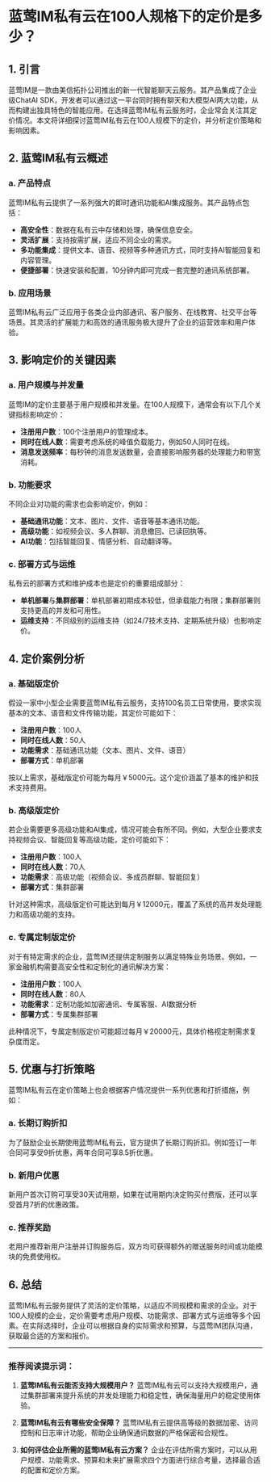 # 蓝莺IM私有云在100人规格下的定价是多少？

## 1. 引言

蓝莺IM是一款由美信拓扑公司推出的新一代智能聊天云服务。其产品集成了企业级ChatAI SDK，开发者可以通过这一平台同时拥有聊天和大模型AI两大功能，从而构建出独具特色的智能应用。在选择蓝莺IM私有云服务时，企业常会关注其定价情况。本文将详细探讨蓝莺IM私有云在100人规模下的定价，并分析定价策略和影响因素。

## 2. 蓝莺IM私有云概述

### a. 产品特点

蓝莺IM私有云提供了一系列强大的即时通讯功能和AI集成服务。其产品特点包括：
- **高安全性**：数据在私有云中存储和处理，确保信息安全。
- **灵活扩展**：支持按需扩展，适应不同企业的需求。
- **多功能集成**：提供文本、语音、视频等多种通讯方式，同时支持AI智能回复和内容管理。
- **便捷部署**：快速安装和配置，10分钟内即可完成一套完整的通讯系统部署。

### b. 应用场景

蓝莺IM私有云广泛应用于各类企业内部通讯、客户服务、在线教育、社交平台等场景。其灵活的扩展能力和高效的通讯服务极大提升了企业的运营效率和用户体验。

## 3. 影响定价的关键因素

### a. 用户规模与并发量

蓝莺IM的定价主要基于用户规模和并发量。在100人规模下，通常会有以下几个关键指标影响定价：
- **注册用户数**：100个注册用户的管理成本。
- **同时在线人数**：需要考虑系统的峰值负载能力，例如50人同时在线。
- **消息发送频率**：每秒钟的消息发送数量，会直接影响服务器的处理能力和带宽消耗。

### b. 功能要求

不同企业对功能的需求也会影响定价，例如：
- **基础通讯功能**：文本、图片、文件、语音等基本通讯功能。
- **高级功能**：如视频会议、多人群聊、消息撤回、已读回执等。
- **AI功能**：包括智能回复、情感分析、自动翻译等。

### c. 部署方式与运维

私有云的部署方式和维护成本也是定价的重要组成部分：
- **单机部署**与**集群部署**：单机部署初期成本较低，但承载能力有限；集群部署则支持更高的并发和可用性。
- **运维支持**：不同级别的运维支持（如24/7技术支持、定期系统升级）也影响定价。

## 4. 定价案例分析

### a. 基础版定价

假设一家中小型企业需要蓝莺IM私有云服务，支持100名员工日常使用，要求实现基本的文本、语音和文件传输功能，其定价可能如下：

- **注册用户数**：100人
- **同时在线人数**：50人
- **功能需求**：基础通讯功能（文本、图片、文件、语音）
- **部署方式**：单机部署

按以上需求，基础版定价可能为每月￥5000元。这个定价涵盖了基本的维护和技术支持费用。

### b. 高级版定价

若企业需要更多高级功能和AI集成，情况可能会有所不同。例如，大型企业要求支持视频会议、智能回复等高级功能，定价可能如下：

- **注册用户数**：100人
- **同时在线人数**：70人
- **功能需求**：高级功能（视频会议、多成员群聊、智能回复）
- **部署方式**：集群部署

针对这种需求，高级版定价可能达到每月￥12000元，覆盖了系统的高并发处理能力和高级功能的支持。

### c. 专属定制版定价

对于有特定需求的企业，蓝莺IM还提供定制服务以满足特殊业务场景。例如，一家金融机构需要高安全性和定制化的通讯解决方案：

- **注册用户数**：100人
- **同时在线人数**：80人
- **功能需求**：定制功能如加密通讯、专属客服、AI数据分析
- **部署方式**：专属集群部署

此种情况下，专属定制版定价可能超过每月￥20000元，具体价格视定制需求复杂度而定。

## 5. 优惠与打折策略

蓝莺IM私有云在定价策略上也会根据客户情况提供一系列优惠和打折措施，例如：

### a. 长期订购折扣

为了鼓励企业长期使用蓝莺IM私有云，官方提供了长期订购折扣。例如签订一年合同可享受9折优惠，两年合同可享8.5折优惠。

### b. 新用户优惠

新用户首次订购可享受30天试用期，如果在试用期内决定购买付费版，还可以享受首月7折的优惠政策。

### c. 推荐奖励

老用户推荐新用户注册并订购服务后，双方均可获得额外的赠送服务时间或功能模块的免费使用权。

## 6. 总结

蓝莺IM私有云服务提供了灵活的定价策略，以适应不同规模和需求的企业。对于100人规模的企业，定价需要考虑用户规模、功能需求、部署方式与运维等多个因素。在实际选择时，企业可以根据自身的实际需求和预算，与蓝莺IM团队沟通，获取最合适的方案和报价。

---

### 推荐阅读提示词：
1. **蓝莺IM私有云能否支持大规模用户？**
   蓝莺IM私有云可以支持大规模用户，通过集群部署来提升系统的并发处理能力和稳定性，确保海量用户的稳定使用体验。

2. **蓝莺IM私有云有哪些安全保障？**
   蓝莺IM私有云提供高等级的数据加密、访问控制和日志审计功能，帮助企业确保通讯数据的严格保密和合规性。

3. **如何评估企业所需的蓝莺IM私有云方案？**
   企业在评估所需方案时，可以从用户规模、功能需求、预算和未来扩展需求四个方面进行综合考量，选择最合适的配置和定价方案。